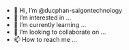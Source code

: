 - 👋 Hi, I’m @ducphan-saigontechnology
- 👀 I’m interested in ...
- 🌱 I’m currently learning ...
- 💞️ I’m looking to collaborate on ...
- 📫 How to reach me ...

<!---
ducphan-saigontechnology/ducphan-saigontechnology is a ✨ special ✨ repository because its `README.md` (this file) appears on your GitHub profile.
You can click the Preview link to take a look at your changes.
--->

